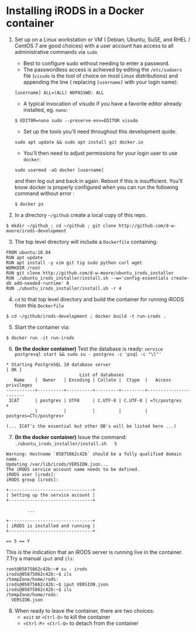 
# Installing iRODS in a Docker container

   1. Set up on a Linux workstation or VM ( Debian, Ubuntu, SuSE, and RHEL / CentOS 7 are good choices) with a  user account has access to all administrative commands via `sudo`
       - Best to configure sudo without needing to enter a password.
       - The passwordless access is achieved by editing the `/etc/sudoers` file (`visudo` is the tool of choice on most Linux distributions) and appending the line (       replacing `[username]` with your login name):
       ```
       [username] ALL=(ALL) NOPASSWD: ALL
       ```

       - A typical invocation of visudo if you have a favorite editor already installed, eg. `nano`:
       ```
       $ EDITOR=nano sudo --preserve-env=EDITOR visudo
       ```
       - Set up the tools you'll need throughout this development quide. 
       ```
       sudo apt update && sudo apt install git docker.io
       ```
       - You'll then need to adjust permissions for your login user to use `docker`:
       ```
       sudo usermod -aG docker [username]
       ```
       and then log out and back in again. Reboot if this is insufficient. You'll know docker is properly configured when you can run the following
       command without error :
       ```
       $ docker ps
       ```
   2. In a directory `~/github` create a local copy of this repo.
   ```
   $ mkdir ~/github ; cd ~/github ; git clone http://github.com/d-w-moore/irods-development
   ```
   3. The top level directory will include a `Dockerfile` containing:
```
FROM ubuntu:18.04
RUN apt update
RUN apt install -y vim git tig sudo python curl wget
WORKDIR /root
RUN git clone http://github.com/d-w-moore/ubuntu_irods_installer
RUN ./ubuntu_irods_installer/install.sh --w='config-essentials create-db add-needed-runtime' 0
RUN ./ubuntu_irods_installer/install.sh -r 4
```
   4. `cd` to that top level directory and build the container for running iRODS from this `Dockerfile`
   ```
   $ cd ~/github/irods-development ; docker build -t run-irods .
   ```
   5. Start the container via:
   ```
   $ docker run -it run-irods
   ```
   6. **(In the docker container)** Test the database is ready: `service postgresql start && sudo su - postgres -c 'psql -c "\l"'`
```
* Starting PostgreSQL 10 database server                                   [ OK ]
                            List of databases
   Name    |  Owner   | Encoding | Collate |  Ctype  |   Access privileges   
-----------+----------+----------+---------+---------+-----------------------
 ICAT      | postgres | UTF8     | C.UTF-8 | C.UTF-8 | =Tc/postgres         +
           |          |          |         |         | postgres=CTc/postgres+

(... ICAT's the essential but other DB's will be listed here ...)
```
  7. **(In the docker container)** Issue the command: `./ubuntu_irods_installer/install.sh   5`

```
Warning: Hostname `05875862c42b` should be a fully qualified domain name.
Updating /var/lib/irods/VERSION.json...
The iRODS service account name needs to be defined.
iRODS user [irods]:
iRODS group [irods]:

+--------------------------------+
| Setting up the service account |
+--------------------------------+

        ...

+--------------------------------+
| iRODS is installed and running |
+--------------------------------+

== 5 == Y
```
   This is the indication that an iRODS server is running live in the container.
   7.Try a manual `iput` and `ils`:
```
root@05875862c42b:~# su - irods
irods@05875862c42b:~$ ils
/tempZone/home/rods:
irods@05875862c42b:~$ iput VERSION.json
irods@05875862c42b:~$ ils
/tempZone/home/rods:
  VERSION.json
```

   8. When ready to leave the container, there are two choices:
      - `exit` or `<Ctrl-D>` to kill the container
      - `<Ctrl-P> <Ctrl-Q>` to detach from the container
   

